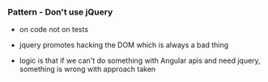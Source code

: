 ### Pattern - Don't use jQuery

- on code not on tests

- jquery promotes hacking the DOM which is always a bad thing
- logic is that if we can't do something with Angular apis and need jquery, something is wrong with approach taken
